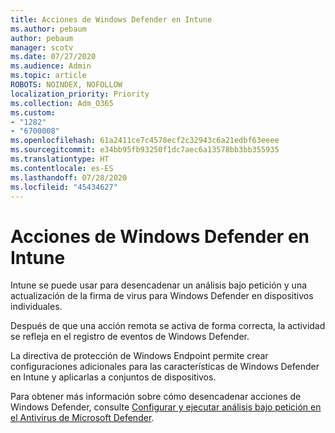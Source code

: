 ```yaml
---
title: Acciones de Windows Defender en Intune
ms.author: pebaum
author: pebaum
manager: scotv
ms.date: 07/27/2020
ms.audience: Admin
ms.topic: article
ROBOTS: NOINDEX, NOFOLLOW
localization_priority: Priority
ms.collection: Adm_O365
ms.custom:
- "1282"
- "6700008"
ms.openlocfilehash: 61a2411ce7c4578ecf2c32943c6a21edbf63eeee
ms.sourcegitcommit: e34bb95fb93250f1dc7aec6a13578bb3bb355935
ms.translationtype: HT
ms.contentlocale: es-ES
ms.lasthandoff: 07/28/2020
ms.locfileid: "45434627"
---
```

# <a name="windows-defender-actions-in-intune"></a>Acciones de Windows Defender en Intune

Intune se puede usar para desencadenar un análisis bajo petición y una actualización de la firma de virus para Windows Defender en dispositivos individuales.

Después de que una acción remota se activa de forma correcta, la actividad se refleja en el registro de eventos de Windows Defender.

La directiva de protección de Windows Endpoint permite crear configuraciones adicionales para las características de Windows Defender en Intune y aplicarlas a conjuntos de dispositivos.

Para obtener más información sobre cómo desencadenar acciones de Windows Defender, consulte [Configurar y ejecutar análisis bajo petición en el Antivirus de Microsoft Defender](https://docs.microsoft.com/windows/security/threat-protection/windows-defender-antivirus/run-scan-windows-defender-antivirus).